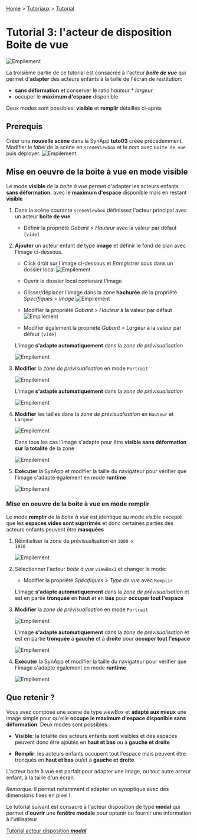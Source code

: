 [Home](../../sitemap.md) > [Tutoriaux](../index.md) > [Tutorial](index.md)

# Tutorial 3: l'acteur de disposition **Boite de vue**

![Empilement](assets/actor_viewbox.png)

La troisième partie de ce tutorial est consacrée à l'acteur **_boite de vue_** qui permet d'**adapter** des acteurs enfants à la taille de l'écran de restitution:
* **sans déformation** et conserver le ratio _hauteur_ * _largeur_
* occuper le **maximum d'espace** disponible

Deux modes sont possibles: **visible** et **remplir** détaillés ci-après

## Prerequis

Créer une **nouvelle scène** dans la SynApp **tuto03** créée précédemment. Modifier le _label_ de la scène en <code>sceneViewbox</code> et le _nom_ avec <code>Boite de vue</code> puis déployer.
![Empilement](assets/part3_scenes.png)

## Mise en oeuvre de la boite à vue en mode **visible**

Le mode **visible** de la _boite à vue_ permet d'adapter les acteurs enfants **sans déformation**, avec le **maximum d'espace** disponible mais en restant **visible**

1. Dans la scène courante <code>sceneViewbox</code> définissez l'acteur principal avec un acteur **boite de vue**

    * Définir la propriété _Gabarit > Hauteur_ avec la valeur par défaut <code>[vide]</code>

2. **Ajouter** un acteur enfant de type **image** et définir le fond de plan avec l'image ci-dessous. 
    * Click droit sur l'image ci-dessous et _Enregistrer sous_ dans un dossier local
    ![Empilement](assets/part3_building.png)

    * Ouvrir le dossier local contenant l'image
    * Glisser/déplacer l'image dans la zone **hachurée** de la propriété  _Spécifiques > Image_ 
   ![Empilement](assets/part3_image.png)
    * Modifier la propriété _Gabarit > Hauteur_ à la valeur par défaut
    ![Empilement](assets/part2_defaultValue.png)
    * Modifier également la propriété _Gabarit > Largeur_ à la valeur par défaut <code>[vide]</code>

    L'image **s'adapte automatiquement** dans la _zone de prévisualisation_

    ![Empilement](assets/part3_preview1.png)

3. **Modifier** la _zone de prévisualisation_ en mode <code>Portrait</code>

    ![Empilement](assets/part3_rotate.png)

    L'image **s'adapte automatiquement** dans la _zone de prévisualisation_

    ![Empilement](assets/part3_preview2.png)

4. **Modifier** les tailles dans la _zone de prévisualisation_ en <code>Hauteur</code> et <code>Largeur</code>

    ![Empilement](assets/part3_size.png)

    Dans tous les cas l'image s'adapte pour être **visible sans déformation sur la totalité** de la zone

    ![Empilement](assets/part3_preview3.png)

5. **Exécuter** la SynApp et modifier la taille du navigateur pour vérifier que l'image s'adapte également en mode **runtime**

    ![Empilement](assets/part3_execute1.png)

### Mise en oeuvre de la boite à vue en mode **remplir**

Le mode **remplir** de la _boite à vue_ est identique au mode _visible_ excepté que les **espaces vides sont suprrimés** et donc certaines parties des acteurs enfants peuvent être **masquées**

1. Réinitialiser la zone de prévisualisation en <code>1080 x 1920</code>

   ![Empilement](assets/part3_size2.png)

2. Sélectionner l'acteur _boite à vue_ <code>viewBox1</code> et changer le mode:

    * Modifier la propriété _Spécifiques > Type de vue_ avec <code>Remplir</code>

    L'image **s'adapte automatiquement** dans la _zone de prévisualisation_ et est en partie **tronquée** en **haut** et en **bas** pour **occuper tout l'espace**

3. **Modifier** la _zone de prévisualisation_ en mode <code>Portrait</code>

    ![Empilement](assets/part3_rotate.png)

    L'image **s'adapte automatiquement** dans la _zone de prévisualisation_ et est en partie **tronquée** à **gauche** et à **droite** pour **occuper tout l'espace**

    ![Empilement](assets/part3_preview4.png)

4. **Exécuter** la SynApp et modifier la taille du navigateur pour vérifier que l'image s'adapte également en mode **runtime**

    ![Empilement](assets/part3_execute2.png)

## Que retenir ?

Vous avez composé une scène de type _viewBox_ et **adapté aux mieux** une image simple pour qu'elle **occupe le maximum d'espace disponible sans déformation**. Deux modes sont possibles:
* **Visible**: la totalité des acteurs enfants sont visibles et des espaces peuvent donc être ajoutés en **haut et bas** ou à **gauche et droite**

* **Remplir**: les acteurs enfants occupent tout l'espace mais peuvent être tronqués en **haut et bas** ou/et à **gauche et droite**

L'acteur boite à vue est parfait pour adapter une image, ou tout autre acteur enfant, à la taille d'un écran.

_Remarque:_ il permet notamment d'adapter un synoptique avec des dimensions fixes en pixel !

Le tutorial suivant est consacré à l'acteur disposition de type **modal** qui permet d'**ouvrir** une **fenêtre modale** pour optenir ou fournir une information à l'utilisateur

[Tutorial acteur disposition **_modal_**](part4.md)